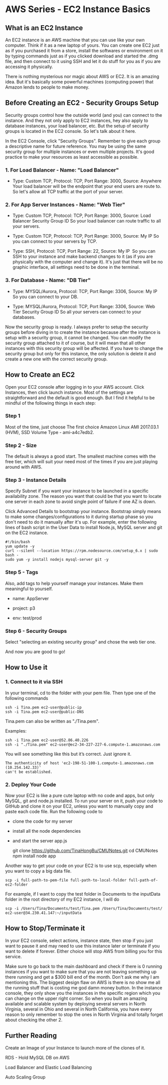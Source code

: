 # AWS Series - EC2 Instance Basics

## What is an EC2 Instance

An EC2 instance is an AWS machine that you can use like your own computer. Think if it as a new laptop of yours. You can create one EC2 just as if you purchased it from a store, install the softwares or environment on it by typing commands just as if you clicked download and started the .dmg file, and then connect to it using SSH and let it do stuff for you as if you are accessing it physically.

There is nothing mysterious nor magic about AWS or EC2. It is an amazing idea. But it's basically some powerful machines (computing power) that Amazon lends to people to make money.

## Before Creating an EC2 - Security Groups Setup

Security groups control how the outside world (and you) can connect to the instance. And they not only apply to EC2 instances, hey also apply to database instances, your load balancer, etc. But the setup of security groups is located in the EC2 console. So let's talk about it here.

In the EC2 Console, click "Security Groups". Remember to give each group a descriptive name for future reference. You may be using the same security group for multiple instances or even multiple projects. It's good practice to make your resources as least accessible as possible.

### 1. For Load Balancer - Name: "Load Balancer"

- Type: Custom TCP, Protocol: TCP, Port Range: 3000, Source: Anywhere
Your load balancer will be the endpoint that your end users are route to. So let's allow all TCP traffic at the port of your server.

### 2. For App Server Instances - Name: "Web Tier"

- Type: Custom TCP, Protocol: TCP, Port Range: 3000, Source: Load Balancer Security Group ID
So your load balancer can route traffic to all your servers.

- Type: Custom TCP, Protocol: TCP, Port Range: 3000, Source: My IP
So you can connect to your servers by TCP.

- Type: SSH, Protocol: TCP, Port Range: 22, Source: My IP 
So you can SSH to your instance and make backend changes to it (as if you are physically with the computer and change it). It's just that there will be no graphic interface, all settings need to be done in the terminal.

### 3. For Database - Name: "DB Tier"

- Type: MYSQL/Aurora, Protocol: TCP, Port Range: 3306, Source: My IP
So you can connect to your DB.

- Type: MYSQL/Aurora, Protocol: TCP, Port Range: 3306, Source: Web Tier Security Group ID
So all your servers can connect to your databases. 

Now the security group is ready. I always prefer to setup the security groups before diving in to create the instance because after the instance is setup with a security group, it cannot be changed. You can modify the security group attached to it of course, but it will mean that all other instances with this security group will be affected. If you have to change the security group but only for this instance, the only solution is delete it and create a new one with the correct security group. 

## How to Create an EC2 

Open your EC2 console after logging in to your AWS account. Click Instances, then click launch instance. Most of the settings are straightforward and the default is good enough. But I find it helpful to be mindful of the following things in each step:

### Step 1

Most of the time, just choose The first choice Amazon Linux AMI 2017.03.1 (HVM), SSD Volume Type - ami-a4c7edb2.

### Step 2 - Size

The default is always a good start. The smallest machine comes with the free tier, which will suit your need most of the times if you are just playing around with AWS.

### Step 3 - Instance Details

Specify Subnet if you want your instance to be launched in a specific availability zone. The reason you want that could be that you want to locate one server in each zone to avoid single point of failure if one AZ is down.

Click Advanced Details to bootstrap your instance. Bootstrap simply means to make some changes/configurations to it during startup phase so you don't need to do it manually after it's up. For example, enter the following lines of bash script in the User Data to install Node.js, MySQL server and git on the EC2 instance.

    #!/bin/bash
    yum update -y
    curl --silent --location https://rpm.nodesource.com/setup_6.x | sudo bash -
    sudo yum -y install nodejs mysql-server git -y

### Step 5 - Tags

Also, add tags to help yourself manage your instances. Make them meaningful to yourself.

- name: AppServer

- project: p3

- env: test/prod

### Step 6 - Security Groups

Select "selecting an existing security group" and chose the web tier one.

And now you are good to go!

## How to Use it

### 1. Connect to it via SSH

In your terminal, cd to the folder with your pem file. Then type one of the following commands

    ssh -i Tina.pem ec2-user@public-ip
    ssh -i Tina.pem ec2-user@public-DNS 

Tina.pem can also be written as "./Tina.pem". 

Examples:

    ssh -i Tina.pem ec2-user@52.86.40.226
    ssh -i "./Tina.pem" ec2-user@ec2-34-227-227-6.compute-1.amazonaws.com

You will see something like this but it’s correct. Just ignore it.

    The authenticity of host 'ec2-198-51-100-1.compute-1.amazonaws.com (10.254.142.33)'
    can't be established.

### 2. Deploy Your Code

Now your EC2 is like a pure cute laptop with no code and apps, but only MySQL, git and node.js installed. To run your server on it, push your code to GitHub and clone it on your EC2, unless you want to manually copy and paste each code file. Run the following code to

- clone the code for my server
- install all the node dependencies
- and start the server app.js

    git clone https://github.com/TinaHongBu/CMUNotes.git
    cd CMUNotes
    npm install
    node app

Another way to get your code on your EC2 is to use scp, especially when you want to copy a big data file.

    scp -i full-path-to-pem-file full-path-to-local-folder full-path-of-ec2-folder

For example, if I want to copy the test folder in Documents to the inputData folder in the root directory of my EC2 instance, I will do

    scp -i /Users/Tina/Documents/test/Tina.pem /Users/Tina/Documents/test/ ec2-user@34.230.41.147:~/inputData

## How to Stop/Terminate it

In your EC2 console, select actions, instance state, then stop if you just want to pause it and may need to use this instance later or terminate if you want to delete if forever. Either choice will stop AWS from billing you for this service.

Make sure to go back to the main dashboard and check if there is 0 running instances if you want to make sure that you are not leaving something up there running and get a $300 bill end of the month. Don't ask me why I am mentioning this. The biggest design flaw on AWS is there is no show me all the running stuff that is costing me god damn money button. In the instance console, they only show you the instances in the specific region which you can change on the upper right corner. So when you built an amazing available and scalable system by deploying several servers in North Virginia, several in Ohio and several in North California, you have every reason to only remember to stop the ones in North Virginia and totally forget about checking the other 2. 

## Further Reading

Create an Image of your Instance to launch more of the clones of it. 

RDS - Hold MySQL DB on AWS

Load Balancer and Elastic Load Balancing

Auto Scaling Group
